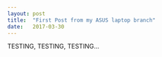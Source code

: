 ```yaml
---
layout: post
title:  "First Post from my ASUS laptop branch"
date:   2017-03-30
---
```


TESTING, TESTING, TESTING...
